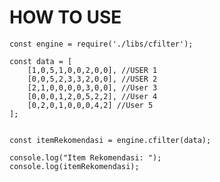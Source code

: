 # HOW TO USE

`const engine = require('./libs/cfilter');`

```
const data = [
    [1,0,5,1,0,0,2,0,0], //USER 1
    [0,0,5,2,3,3,2,0,0], //USER 2
    [2,1,0,0,0,0,3,0,0], //User 3
    [0,0,0,1,2,0,5,2,2], //User 4
    [0,2,0,1,0,0,0,4,2] //User 5
];


const itemRekomendasi = engine.cfilter(data);

console.log("Item Rekomendasi: ");
console.log(itemRekomendasi);
```